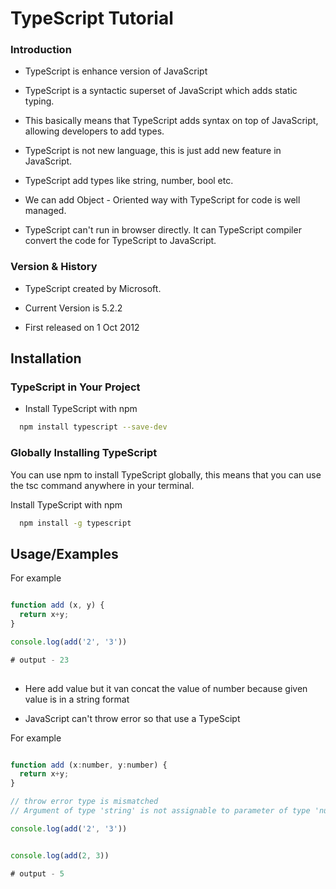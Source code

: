 
# TypeScript Tutorial


### Introduction
- TypeScript is enhance version of JavaScript

- TypeScript is a syntactic superset of JavaScript which adds static typing.

- This basically means that TypeScript adds syntax on top of JavaScript, allowing developers to add types.

- TypeScript is not new language, this is just add new feature in JavaScript.

- TypeScript add types like string, number, bool etc.

- We can add Object - Oriented way with TypeScript for code is well managed.

* TypeScript can't run in browser directly. It can TypeScript compiler convert the code for TypeScript to JavaScript.

### Version & History

- TypeScript created by Microsoft.
 
- Current Version is 5.2.2

- First released on 1 Oct 2012





## Installation

### TypeScript in Your Project

- Install TypeScript with npm
```bash
  npm install typescript --save-dev
```



### Globally Installing TypeScript

You can use npm to install TypeScript globally, this means that you can use the tsc command anywhere in your terminal.

Install TypeScript with npm

```bash
  npm install -g typescript

```
    
## Usage/Examples

For example

```javascript

function add (x, y) {
  return x+y;
}

console.log(add('2', '3'))

# output - 23
 
```


* Here add value but it van concat the value of number
because given value is in a string format

* JavaScript can't throw error so that use a TypeScipt


For example

```javascript

function add (x:number, y:number) {
  return x+y;
}

// throw error type is mismatched 
// Argument of type 'string' is not assignable to parameter of type 'number'.

console.log(add('2', '3'))


console.log(add(2, 3))

# output - 5

```
